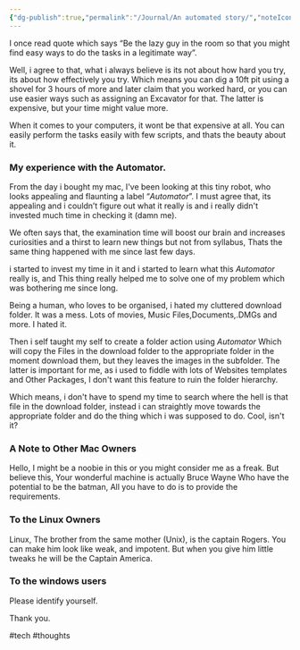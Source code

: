 ```yaml
---
{"dg-publish":true,"permalink":"/Journal/An automated story/","noteIcon":"2","created":"2023-12-08T11:51:37.000+04:00","updated":"2023-12-08T11:52:07.000+04:00"}
---
```



I once read quote which says “Be the lazy guy in the room so that you might find easy ways to do the tasks in a legitimate way”. 

Well, i agree to that, what i always believe is its not about how hard you try, its about how effectively you try. Which means you can dig a 10ft pit using a shovel for 3 hours of more and later claim that you worked hard, or you can use easier ways such as assigning an Excavator for that. The latter is expensive, but your time might value more.

When it comes to your computers, it wont be that expensive at all. You can easily perform the tasks easily with few scripts, and thats the beauty about it.

### My experience with the Automator.

From the day i bought my mac, I've been looking at this tiny robot, who looks appealing and flaunting a label “*Automator*”. I must agree that, its appealing and i couldn’t figure out what it really is and i really didn't invested much time in checking it (damn me).

We often says that, the examination time will boost our brain and increases curiosities and a thirst to learn new things but not from syllabus, Thats the same thing happened with me since last few days.

i started to invest my time in it and i started to learn what this *Automator* really is, and This thing really helped me to solve one of my problem which was bothering me since long.

Being a human, who loves to be organised, i hated my cluttered download folder. It was a mess. Lots of movies, Music Files,Documents,.DMGs and more. I hated it.

Then i self taught my self to create a folder action using *Automator* Which will copy the Files in the download folder to the appropriate folder in the moment download them, but they leaves the images in the subfolder. The latter is important for me, as i used to fiddle with lots of Websites templates and Other Packages, I don't want this feature to ruin the folder hierarchy.

Which means, i don't have to spend my time to search where the hell is that file in the download folder, instead i can straightly move towards the appropriate folder and do the thing which i was supposed to do. Cool, isn't it?

### A Note to Other Mac Owners

Hello, I might be a noobie in this or you might consider me as a freak. But believe this, Your wonderful machine is actually Bruce Wayne Who have the potential to be the batman, All you have to do is to provide the requirements.

### To the Linux Owners

Linux, The brother from the same mother (Unix), is the captain Rogers. You can make him look like weak, and impotent. But when you give him little tweaks he will be the Captain America.

### To the windows users

Please identify yourself.

Thank you.

#tech #thoughts 
